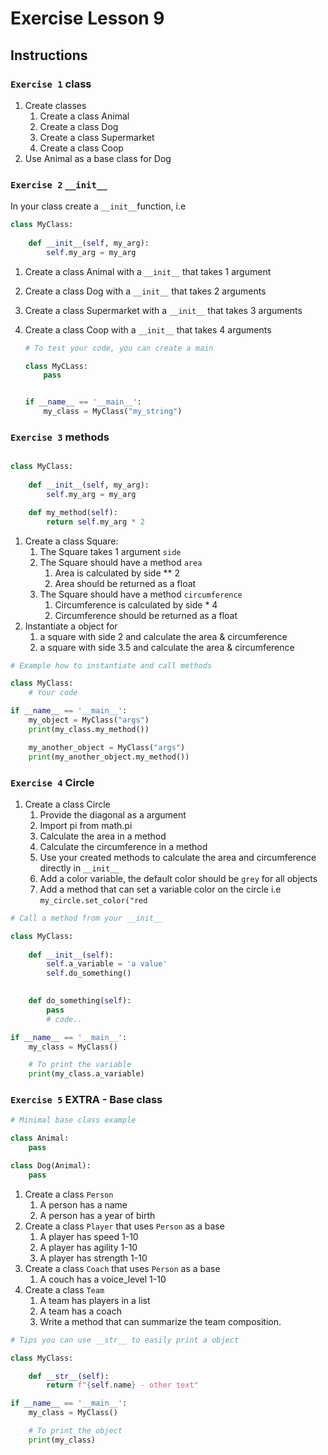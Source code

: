 # Exercise Lesson 9

## Instructions

### `Exercise 1` class

1. Create classes
   1. Create a class Animal
   2. Create a class Dog
   3. Create a class Supermarket
   4. Create a class Coop
2. Use Animal as a base class for Dog

### `Exercise 2` `__init__`

In your class create a `__init__`function, i.e

```Python
class MyClass:
    
    def __init__(self, my_arg):
        self.my_arg = my_arg

```

1. Create a class Animal with a `__init__` that takes 1 argument
2. Create a class Dog with a `__init__` that takes 2 arguments
3. Create a class Supermarket with a `__init__` that takes 3 arguments
4. Create a class Coop with a `__init__` that takes 4 arguments

    ```Python
    # To test your code, you can create a main

    class MyCLass:
        pass


    if __name__ == '__main__':
        my_class = MyClass("my_string")
    ```

<div class="page"/>

### `Exercise 3` methods

```Python

class MyClass:
    
    def __init__(self, my_arg):
        self.my_arg = my_arg

    def my_method(self):
        return self.my_arg * 2
```

1. Create a class Square:
   1. The Square takes 1 argument `side`
   2. The Square should have a method `area`
      1. Area is calculated by side ** 2
      2. Area should be returned as a float
   3. The Square should have a method `circumference`
      1. Circumference is calculated by side * 4
      2. Circumference should be returned as a float
2. Instantiate a object for
   1. a square with side 2 and calculate the area & circumference
   2. a square with side 3.5 and calculate the area & circumference

```Python
# Example how to instantiate and call methods

class MyClass:
    # Your code

if __name__ == '__main__':
    my_object = MyClass("args")
    print(my_class.my_method())    

    my_another_object = MyClass("args")
    print(my_another_object.my_method())  
```

<div class="page"/>

### `Exercise 4` Circle

1. Create a class Circle
   1. Provide the diagonal as a argument
   2. Import pi from math.pi
   3. Calculate the area in a method
   4. Calculate the circumference in a method
   5. Use your created methods to calculate the area and circumference directly in `__init__`
   6. Add a color variable, the default color should be `grey` for all objects
   7. Add a method that can set a variable color on the circle i.e `my_circle.set_color("red`

```Python
# Call a method from your __init__

class MyClass:
    
    def __init__(self):
        self.a_variable = 'a value'
        self.do_something()
        

    def do_something(self):
        pass
        # code..

if __name__ == '__main__':
    my_class = MyClass()

    # To print the variable
    print(my_class.a_variable)
```

<div class="page"/>

### `Exercise 5` EXTRA - Base class

```Python
# Minimal base class example

class Animal:
    pass

class Dog(Animal):
    pass
```

1. Create a class `Person`
    1. A person has a name
    2. A person has a year of birth
2. Create a class `Player` that uses `Person` as a base
    1. A player has speed 1-10
    2. A player has agility 1-10
    3. A player has strength 1-10
3. Create a class `Coach` that uses `Person` as a base
   1. A couch has a voice_level 1-10
4. Create a class `Team`
   1. A team has players in a list
   2. A team has a coach
   3. Write a method that can summarize the team composition.

```Python
# Tips you can use __str__ to easily print a object

class MyClass:

    def __str__(self):
        return f"{self.name} - other text"

if __name__ == '__main__':
    my_class = MyClass()

    # To print the object
    print(my_class)

```
